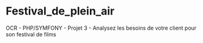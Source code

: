 # Festival_de_plein_air
OCR - PHP/SYMFONY - Projet 3 - Analysez les besoins de votre client pour son festival de films